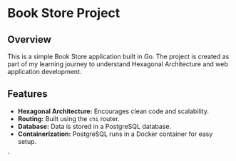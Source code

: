 # Book Store Project

## Overview

This is a simple Book Store application built in Go. The project is created as part of my learning journey to understand Hexagonal Architecture and web application development.

## Features
- **Hexagonal Architecture:** Encourages clean code and scalability.
- **Routing:** Built using the `chi` router.
- **Database:** Data is stored in a PostgreSQL database.
- **Containerization:** PostgreSQL runs in a Docker container for easy setup.

`








